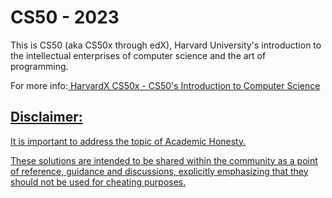 <h1> CS50 - 2023 </h1>
<p>This is CS50 (aka CS50x through edX), Harvard University's introduction to the intellectual enterprises of computer science and the art of programming.</p>
<p>
  For more info:<a href="https://cs50.harvard.edu/x/2023/" rel="nofollow"> HarvardX CS50x - CS50's Introduction to Computer Science
</p>
  
<h2> Disclaimer: </h2>
<p>It is important to address the topic of <a href="https://cs50.harvard.edu/x/2023/honesty/" rel="nofollow">Academic Honesty. </p>
<p>These solutions are intended to be shared within the community as a point of reference, guidance and discussions, explicitly emphasizing that they should not be used for cheating purposes.</p>
 
